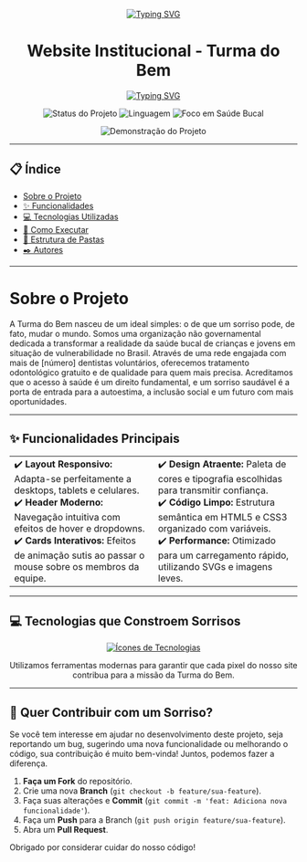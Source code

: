 <p align="center">
  <a href="https://git.io/typing-svg"><img src="https://readme-typing-svg.demolab.com?font=Fira+Code&weight=700&size=28&pause=1000&color=1E90FF&center=true&vCenter=true&width=435&lines=Turma+do+Bem" alt="Typing SVG" /></a>
</p>

<h1 align="center">
  Website Institucional - Turma do Bem
</h1>

<p align="center">
  <a href="https://git.io/typing-svg"><img src="https://readme-typing-svg.demolab.com?font=Fira+Code&weight=700&size=22&pause=1000&color=1E90FF&width=435&lines=Cuidando+da+Sa%C3%BAde+Bucal+no+Brasil" alt="Typing SVG" /></a>
</p>

<p align="center">
  <img src="https://img.shields.io/badge/status-concluído-brightgreen" alt="Status do Projeto">
  <img src="https://img.shields.io/badge/linguagem-HTML/CSS-blue" alt="Linguagem">
  <img src="https://img.shields.io/badge/Saúde_Bucal-❤️-red" alt="Foco em Saúde Bucal"> </p>


<p align="center">
  <img src="https://media4.giphy.com/media/v1.Y2lkPTc5MGI3NjExbGdla2p6bzI1aGFjcDFjdWV5aXMwenYwNjZxdmowYmd0eTcybG5xNiZlcD12MV9pbnRlcm5hbF9naWZfYnlfaWQmY3Q9Zw/RuRifKMHunbYnoIUnq/giphy.gif" alt="Demonstração do Projeto">
</p>

---

## 📋 Índice

* [Sobre o Projeto](#-sobre-o-projeto)
* [✨ Funcionalidades](#-funcionalidades)
* [💻 Tecnologias Utilizadas](#-tecnologias-utilizadas)
* [🚀 Como Executar](#-como-executar)
* [📁 Estrutura de Pastas](#-estrutura-de-pastas)
* [✒️ Autores](#️-autores)

---

# Sobre o Projeto
<p>
  A Turma do Bem nasceu de um ideal simples: o de que um sorriso pode, de fato, mudar o mundo. Somos uma organização não governamental dedicada a transformar a realidade da saúde bucal de crianças e jovens em situação de vulnerabilidade no Brasil. Através de uma rede engajada com mais de [número] dentistas voluntários, oferecemos tratamento odontológico gratuito e de qualidade para quem mais precisa. Acreditamos que o acesso à saúde é um direito fundamental, e um sorriso saudável é a porta de entrada para a autoestima, a inclusão social e um futuro com mais oportunidades.
</p>

---

## ✨ Funcionalidades Principais

<table width="100%">
  <tr>
    <td width="50%" valign="top">
      ✔️ <strong>Layout Responsivo:</strong> Adapta-se perfeitamente a desktops, tablets e celulares.<br> 
      <a></a>
      ✔️ <strong>Header Moderno:</strong> Navegação intuitiva com efeitos de hover e dropdowns.<br>
      ✔️ <strong>Cards Interativos:</strong> Efeitos de animação sutis ao passar o mouse sobre os membros da equipe.
    </td>
    <td width="50%" valign="top">
      ✔️ <strong>Design Atraente:</strong> Paleta de cores e tipografia escolhidas para transmitir confiança.<br>
      ✔️ <strong>Código Limpo:</strong> Estrutura semântica em HTML5 e CSS3 organizado com variáveis.<br>
      ✔️ <strong>Performance:</strong> Otimizado para um carregamento rápido, utilizando SVGs e imagens leves.
    </td>
  </tr>
</table>

---

## 💻 Tecnologias que Constroem Sorrisos

<p align="center">
  <a href="https://skillicons.dev">
    <img src="https://skillicons.dev/icons?i=html,css,git,vscode,github" alt="Ícones de Tecnologias"/>
  </a>
</p>
<p align="center">
  Utilizamos ferramentas modernas para garantir que cada pixel do nosso site contribua para a missão da Turma do Bem.
</p>

---

## 🤝 Quer Contribuir com um Sorriso?

Se você tem interesse em ajudar no desenvolvimento deste projeto, seja reportando um bug, sugerindo uma nova funcionalidade ou melhorando o código, sua contribuição é muito bem-vinda! Juntos, podemos fazer a diferença.

1.  **Faça um Fork** do repositório.
2.  Crie uma nova **Branch** (`git checkout -b feature/sua-feature`).
3.  Faça suas alterações e **Commit** (`git commit -m 'feat: Adiciona nova funcionalidade'`).
4.  Faça um **Push** para a Branch (`git push origin feature/sua-feature`).
5.  Abra um **Pull Request**.

Obrigado por considerar cuidar do nosso código!